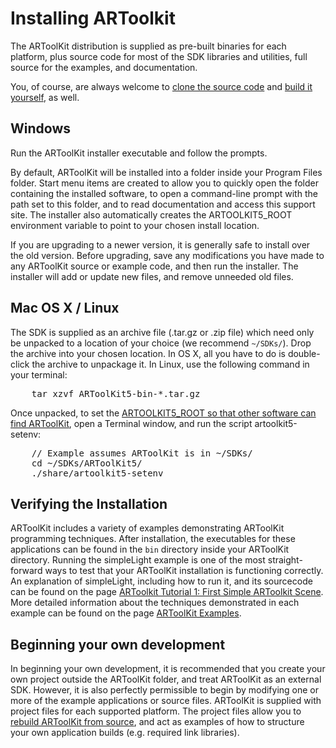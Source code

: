 # Installing ARToolkit
The ARToolKit distribution is supplied as pre-built binaries for each platform, plus source code for most of the SDK libraries and utilities, full source for the examples, and documentation.

You, of course, are always welcome to [clone the source code][repo] and [build it yourself][building], as well.

## Windows
Run the ARToolKit installer executable and follow the prompts.

By default, ARToolKit will be installed into a folder inside your Program Files folder. Start menu items are created to allow you to quickly open the folder containing the installed software, to open a command-line prompt with the path set to this folder, and to read documentation and access this support site. The installer also automatically creates the ARTOOLKIT5_ROOT environment variable to point to your chosen install location.

If you are upgrading to a newer version, it is generally safe to install over the old version. Before upgrading, save any modifications you have made to any ARToolKit source or example code, and then run the installer. The installer will add or update new files, and remove unneeded old files.

## Mac OS X / Linux
The SDK is supplied as an archive file (.tar.gz or .zip file) which need only be unpacked to a location of your choice (we recommend `~/SDKs/`). Drop the archive into your chosen location. In OS X, all you have to do is double-click the archive to unpackage it. In Linux, use the following command in your terminal:
<pre>
    tar xzvf ARToolKit5-bin-*.tar.gz
</pre>

Once unpacked, to set the [ARTOOLKIT5_ROOT so that other software can find ARToolKit][setting_env], open a Terminal window, and run the script artoolkit5-setenv:
<pre>
    // Example assumes ARToolKit is in ~/SDKs/
    cd ~/SDKs/ARToolKit5/
    ./share/artoolkit5-setenv
</pre>

## Verifying the Installation
ARToolKit includes a variety of examples demonstrating ARToolKit programming techniques. After installation, the executables for these applications can be found in the `bin` directory inside your ARToolKit directory. Running the simpleLight example is one of the most straight-forward ways to test that your ARToolKit installation is functioning correctly. An explanation of simpleLight, including how to run it, and its sourcecode can be found on the page [ARToolkit Tutorial 1: First Simple ARToolkit Scene][tutorial_1_first_scene]. More detailed information about the techniques demonstrated in each example can be found on the page [ARToolKit Examples][examples].

## Beginning your own development
In beginning your own development, it is recommended that you create your own project outside the ARToolKit folder, and treat ARToolKit as an external SDK. However, it is also perfectly permissible to begin by modifying one or more of the example applications or source files. ARToolKit is supplied with project files for each supported platform. The project files allow you to [rebuild ARToolKit from source][building], and act as examples of how to structure your own application builds (e.g. required link libraries).

[repo]: https://github.com/artoolkit
[building]: Advanced_Topics:build_artoolkit
[setting_env]: Getting_Started:general_environment_variables
[tutorial_1_first_scene]: Examples:example_simplelite
[examples]: asdfalkjdhfalkjsdfhalksdjhf
[3]: http://developer.apple.com/xcode/
[4]: http://www.apple.com/quicktime/download/
[5]: http://www.artoolworks.com/dist/openscenegraph/
[6]: http://mesa3d.sourceforge.net/
[7]: http://www.openvrml.org/
